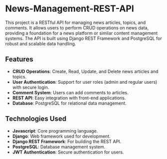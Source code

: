 # News-Management-REST-API

This project is a RESTful API for managing news articles, topics, and comments. It allows users to perform CRUD operations on news data, providing a foundation for a news platform or similar content management systems. The API is built using Django REST Framework and PostgreSQL for robust and scalable data handling.

## Features
- **CRUD Operations**: Create, Read, Update, and Delete news articles and topics.
- **User Authentication**: Support for user roles (admin and regular users) with secure login.
- **Comment System**: Users can add comments to articles.
- **REST API**: Easy integration with front-end applications.
- **Database**: PostgreSQL for relational data management.

## Technologies Used
- **Javascript**: Core programming language.
- **Django**: Web framework used for development.
- **Django REST Framework**: For building the REST API.
- **PostgreSQL**: Database management system.
- **JWT Authentication**: Secure authentication for users.
